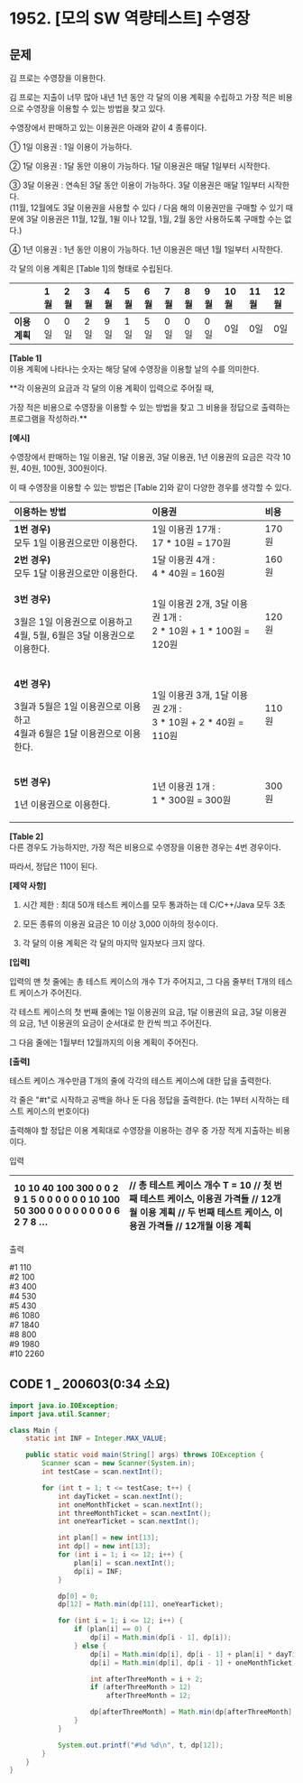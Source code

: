 # 1952. \[모의 SW 역량테스트\] 수영장

##  문제

김 프로는 수영장을 이용한다.  
  
김 프로는 지출이 너무 많아 내년 1년 동안 각 달의 이용 계획을 수립하고 가장 적은 비용으로 수영장을 이용할 수 있는 방법을 찾고 있다.  
  
수영장에서 판매하고 있는 이용권은 아래와 같이 4 종류이다.  
  
   ① 1일 이용권 : 1일 이용이 가능하다.  
  
   ② 1달 이용권 : 1달 동안 이용이 가능하다. 1달 이용권은 매달 1일부터 시작한다.  
  
   ③ 3달 이용권 : 연속된 3달 동안 이용이 가능하다. 3달 이용권은 매달 1일부터 시작한다.  
       \(11월, 12월에도 3달 이용권을 사용할 수 있다 / 다음 해의 이용권만을 구매할 수 있기 때문에 3달 이용권은 11월, 12월, 1윌 이나 12월, 1월, 2월 동안 사용하도록 구매할 수는 없다.\)  
  
   ④ 1년 이용권 : 1년 동안 이용이 가능하다. 1년 이용권은 매년 1월 1일부터 시작한다.  
  
각 달의 이용 계획은 \[Table 1\]의 형태로 수립된다.  
  
 

|  | **1월** | **2월** | **3월** | **4월** | **5월** | **6월** | **7월** | **8월** | **9월** | **10월** | **11월** | **12월** |
| :--- | :--- | :--- | :--- | :--- | :--- | :--- | :--- | :--- | :--- | :--- | :--- | :--- |
| **이용 계획** | 0일 | 0일 | 2일 | 9일 | 1일 | 5일 | 0일 | 0일 | 0일 | 0일 | 0일 | 0일 |

**\[Table 1\]**  
이용 계획에 나타나는 숫자는 해당 달에 수영장을 이용할 날의 수를 의미한다.  
  
**각 이용권의 요금과 각 달의 이용 계획이 입력으로 주어질 때,  
  
가장 적은 비용으로 수영장을 이용할 수 있는 방법을 찾고 그 비용을 정답으로 출력하는 프로그램을 작성하라.**  
  
  
**\[예시\]**  
  
수영장에서 판매하는 1일 이용권, 1달 이용권, 3달 이용권, 1년 이용권의 요금은 각각 10원, 40원, 100원, 300원이다.  
  
이 때 수영장을 이용할 수 있는 방법은 \[Table 2\]와 같이 다양한 경우를 생각할 수 있다.  
  
 

<table>
  <thead>
    <tr>
      <th style="text-align:left"><b>&#xC774;&#xC6A9;&#xD558;&#xB294; &#xBC29;&#xBC95;</b>
      </th>
      <th style="text-align:left"><b>&#xC774;&#xC6A9;&#xAD8C;</b>
      </th>
      <th style="text-align:left"><b>&#xBE44;&#xC6A9;</b>
      </th>
    </tr>
  </thead>
  <tbody>
    <tr>
      <td style="text-align:left"><b>1&#xBC88; &#xACBD;&#xC6B0;)</b>
        <br />&#xBAA8;&#xB450; 1&#xC77C; &#xC774;&#xC6A9;&#xAD8C;&#xC73C;&#xB85C;&#xB9CC;
        &#xC774;&#xC6A9;&#xD55C;&#xB2E4;.</td>
      <td style="text-align:left">1&#xC77C; &#xC774;&#xC6A9;&#xAD8C; 17&#xAC1C; :
        <br />17 * 10&#xC6D0; = 170&#xC6D0;</td>
      <td style="text-align:left">170&#xC6D0;</td>
    </tr>
    <tr>
      <td style="text-align:left"><b>2&#xBC88; &#xACBD;&#xC6B0;)</b>
        <br />&#xBAA8;&#xB450; 1&#xB2EC; &#xC774;&#xC6A9;&#xAD8C;&#xC73C;&#xB85C;&#xB9CC;
        &#xC774;&#xC6A9;&#xD55C;&#xB2E4;.</td>
      <td style="text-align:left">1&#xB2EC; &#xC774;&#xC6A9;&#xAD8C; 4&#xAC1C; :
        <br />4 * 40&#xC6D0; = 160&#xC6D0;</td>
      <td style="text-align:left">160&#xC6D0;</td>
    </tr>
    <tr>
      <td style="text-align:left">
        <p><b>3&#xBC88; &#xACBD;&#xC6B0;)</b>
        </p>
        <p>3&#xC6D4;&#xC740; 1&#xC77C; &#xC774;&#xC6A9;&#xAD8C;&#xC73C;&#xB85C; &#xC774;&#xC6A9;&#xD558;&#xACE0;
          <br
          />4&#xC6D4;, 5&#xC6D4;, 6&#xC6D4;&#xC740; 3&#xB2EC; &#xC774;&#xC6A9;&#xAD8C;&#xC73C;&#xB85C;
          &#xC774;&#xC6A9;&#xD55C;&#xB2E4;.</p>
      </td>
      <td style="text-align:left">1&#xC77C; &#xC774;&#xC6A9;&#xAD8C; 2&#xAC1C;, 3&#xB2EC; &#xC774;&#xC6A9;&#xAD8C;
        1&#xAC1C; :
        <br />2 * 10&#xC6D0; + 1 * 100&#xC6D0; = 120&#xC6D0;</td>
      <td style="text-align:left">120&#xC6D0;</td>
    </tr>
    <tr>
      <td style="text-align:left">
        <p><b>4&#xBC88; &#xACBD;&#xC6B0;)</b>
        </p>
        <p>3&#xC6D4;&#xACFC; 5&#xC6D4;&#xC740; 1&#xC77C; &#xC774;&#xC6A9;&#xAD8C;&#xC73C;&#xB85C;
          &#xC774;&#xC6A9;&#xD558;&#xACE0;
          <br />4&#xC6D4;&#xACFC; 6&#xC6D4;&#xC740; 1&#xB2EC; &#xC774;&#xC6A9;&#xAD8C;&#xC73C;&#xB85C;
          &#xC774;&#xC6A9;&#xD55C;&#xB2E4;.</p>
      </td>
      <td style="text-align:left">1&#xC77C; &#xC774;&#xC6A9;&#xAD8C; 3&#xAC1C;, 1&#xB2EC; &#xC774;&#xC6A9;&#xAD8C;
        2&#xAC1C; :
        <br />3 * 10&#xC6D0; + 2 * 40&#xC6D0; = 110&#xC6D0;</td>
      <td style="text-align:left">110&#xC6D0;</td>
    </tr>
    <tr>
      <td style="text-align:left">
        <p><b>5&#xBC88; &#xACBD;&#xC6B0;)</b>
        </p>
        <p>1&#xB144; &#xC774;&#xC6A9;&#xAD8C;&#xC73C;&#xB85C; &#xC774;&#xC6A9;&#xD55C;&#xB2E4;.</p>
      </td>
      <td style="text-align:left">1&#xB144; &#xC774;&#xC6A9;&#xAD8C; 1&#xAC1C; :
        <br />1 * 300&#xC6D0; = 300&#xC6D0;</td>
      <td style="text-align:left">300&#xC6D0;</td>
    </tr>
  </tbody>
</table>

**\[Table 2\]**  
다른 경우도 가능하지만, 가장 적은 비용으로 수영장을 이용한 경우는 4번 경우이다.  
  
따라서, 정답은 110이 된다.  
  
  
**\[제약 사항\]**  
  
1. 시간 제한 : 최대 50개 테스트 케이스를 모두 통과하는 데 C/C++/Java 모두 3초  
  
2. 모든 종류의 이용권 요금은 10 이상 3,000 이하의 정수이다.  
  
3. 각 달의 이용 계획은 각 달의 마지막 일자보다 크지 않다.  
  
**\[입력\]**  
  
입력의 맨 첫 줄에는 총 테스트 케이스의 개수 T가 주어지고, 그 다음 줄부터 T개의 테스트 케이스가 주어진다.  
  
각 테스트 케이스의 첫 번째 줄에는 1일 이용권의 요금, 1달 이용권의 요금, 3달 이용권의 요금, 1년 이용권의 요금이 순서대로 한 칸씩 띄고 주어진다.  
  
그 다음 줄에는 1월부터 12월까지의 이용 계획이 주어진다.  
  
**\[출력\]**  
  
테스트 케이스 개수만큼 T개의 줄에 각각의 테스트 케이스에 대한 답을 출력한다.  
  
각 줄은 "\#t"로 시작하고 공백을 하나 둔 다음 정답을 출력한다. \(t는 1부터 시작하는 테스트 케이스의 번호이다\)  
  
출력해야 할 정답은 이용 계획대로 수영장을 이용하는 경우 중 가장 적게 지출하는 비용이다.

입력

| 10       10 40 100 300    0 0 2 9 1 5 0 0 0 0 0 0 10 100 50 300    0 0 0 0 0 0 0 0 6 2 7 8 …     | // 총 테스트 케이스 개수 T = 10 // 첫 번째 테스트 케이스, 이용권 가격들 // 12개월 이용 계획 // 두 번째 테스트 케이스, 이용권 가격들 // 12개월 이용 계획      |
| :--- | :--- |


출력

\#1 110  
\#2 100  
\#3 400  
\#4 530  
\#5 430  
\#6 1080  
\#7 1840  
\#8 800  
\#9 1980  
\#10 2260

## CODE 1 \_ 200603\(0:34 소요\)

```java
import java.io.IOException;
import java.util.Scanner;

class Main {
	static int INF = Integer.MAX_VALUE;

	public static void main(String[] args) throws IOException {
		Scanner scan = new Scanner(System.in);
		int testCase = scan.nextInt();

		for (int t = 1; t <= testCase; t++) {
			int dayTicket = scan.nextInt();
			int oneMonthTicket = scan.nextInt();
			int threeMonthTicket = scan.nextInt();
			int oneYearTicket = scan.nextInt();

			int plan[] = new int[13];
			int dp[] = new int[13];
			for (int i = 1; i <= 12; i++) {
				plan[i] = scan.nextInt();
				dp[i] = INF;
			}

			dp[0] = 0;
			dp[12] = Math.min(dp[11], oneYearTicket);

			for (int i = 1; i <= 12; i++) {
				if (plan[i] == 0) {
					dp[i] = Math.min(dp[i - 1], dp[i]);
				} else {
					dp[i] = Math.min(dp[i], dp[i - 1] + plan[i] * dayTicket);
					dp[i] = Math.min(dp[i], dp[i - 1] + oneMonthTicket);

					int afterThreeMonth = i + 2;
					if (afterThreeMonth > 12)
						afterThreeMonth = 12;

					dp[afterThreeMonth] = Math.min(dp[afterThreeMonth], dp[i - 1] + threeMonthTicket);
				}
			}

			System.out.printf("#%d %d\n", t, dp[12]);
		}
	}
}
```

